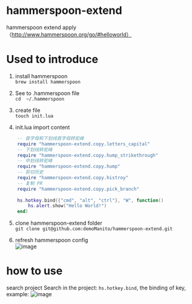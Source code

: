 # hammerspoon-extend
hammerspoon extend apply （http://www.hammerspoon.org/go/#helloworld）

# Used to introduce
1. install hammerspoon <br>
`brew install hammerspoon`

2. See to .hammerspoon file <br>
`cd  ~/.hammerspoon`

3. create file <br>
`touch init.lua`

4. init.lua import content
```lua
    -- 首字母和下划线首字母转驼峰
    require "hammerspoon-extend.copy.letters_capital"
    -- 下划线转驼峰
    require "hammerspoon-extend.copy.hump_strikethrough"
    -- 中划线转驼峰
    require "hammerspoon-extend.copy.hump"
    -- 剪切历史
    require "hammerspoon-extend.copy.histroy"
    -- 复制 PR
    require "hammerspoon-extend.copy.pick_branch"
   
    hs.hotkey.bind({"cmd", "alt", "ctrl"}, "W", function()
        hs.alert.show("Hello World!")
    end)
```

5. clone hammerspoon-extend folder <br>
`git clone git@github.com:demoManito/hammerspoon-extend.git`

6. refresh hammerspoon config <br>
![image](https://user-images.githubusercontent.com/27986239/142556385-1a97be52-c970-4f5a-b7ef-43def1af4812.png)


# how to use
search project Search in the project: `hs.hotkey.bind`, the binding of key, example:
![image](https://user-images.githubusercontent.com/27986239/142556484-2ba2850f-27d8-405c-8122-c87a83bb2327.png)

